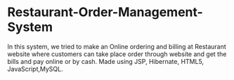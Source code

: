 # Restaurant-Order-Management-System
In this system, we tried to make an Online ordering and billing at Restaurant website where customers can take place order through website and get the bills and pay online or by cash. Made using JSP, Hibernate, HTML5, JavaScript,MySQL.
